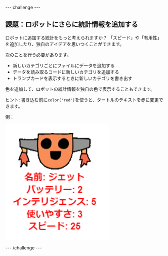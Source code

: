 \--- challenge \---

## 課題：ロボットにさらに統計情報を追加する

ロボットに追加する統計をもっと考えられますか？ 「スピード」や「有用性」を追加したり、独自のアイデアを思いつくことができます。

次のことを行う必要があります。

+ 新しいカテゴリごとにファイルにデータを追加する 
+ データを読み取るコードに新しいカテゴリを追加する
+ トランプカードを表示するときに新しいカテゴリを書き出す

色を追加して、ロボットの統計情報を独自の色で表示することもできます。

ヒント: 書き込む前に`color('red')`を使うと、タートルのテキストを赤に変更できます。

例：

![スクリーンショット](images/robotrumps-jet.png)

\--- /challenge \---